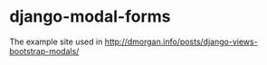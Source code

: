 django-modal-forms
==================

The example site used in
http://dmorgan.info/posts/django-views-bootstrap-modals/
